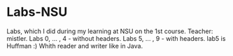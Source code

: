 # Labs-NSU

Labs, which I did during my learning at NSU on the 1st course. Teacher: mistler.
Labs 0, ... , 4 - without headers.
Labs 5, ... , 9 - with headers.
lab5 is Huffman :) Whith reader and writer like in Java.
